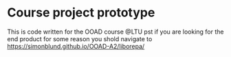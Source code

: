 # Course project prototype

This is code written for the OOAD course @LTU
 pst if you are looking for the end product for some reason you shold navigate to https://simonblund.github.io/OOAD-A2/liborepa/
